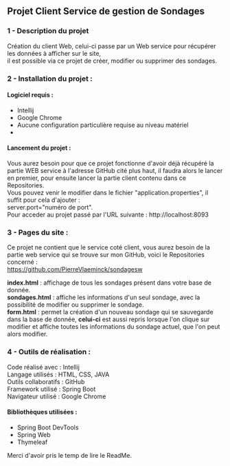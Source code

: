 ## Projet Client Service de gestion de Sondages

### 1 - Description du projet

Création du client Web, celui-ci passe par un Web service pour récupérer les données à afficher sur le site,  
il est possible via ce projet de créer, modifier ou supprimer des sondages.

### 2 - Installation du projet :

#### Logiciel requis :
- Intellij
- Google Chrome
- Aucune configuration particulière requise au niveau matériel
- 
#### Lancement du projet :
Vous aurez besoin pour que ce projet fonctionne d'avoir déjà récupéré la partie WEB service à l'adresse GitHub cité plus haut,
il faudra alors le lancer en premier, pour ensuite lancer la partie client contenu dans ce Repositories.  
Vous pouvez venir le modifier dans le fichier "application.properties", il suffit pour cela d'ajouter :  
server.port="numéro de port".  
Pour acceder au projet passé par l'URL suivante : http://localhost:8093

### 3 - Pages du site :
Ce projet ne contient que le service coté client, vous aurez besoin de la partie web service qui se trouve sur mon GitHub,
voici le Repositories concerné :  
https://github.com/PierreVlaeminck/sondagesw

**index.html** : affichage de tous les sondages présent dans votre base de donnée.  
**sondages.html** : affiche les informations d'un seul sondage, avec la possibilité de modifier ou supprimer le sondage.  
**form.html** : permet la création d'un nouveau sondage qui se sauvegarde dans la base de donnée, 
**celui-ci** est aussi repris lorsque l'on clique sur modifier et affiche toutes les informations du sondage actuel,
que l'on peut alors modifier.

### 4 - Outils de réalisation :
Code réalisé avec : Intellij  
Langage utilisés : HTML, CSS, JAVA  
Outils collaboratifs : GitHub  
Framework utilisé : Spring Boot  
Navigateur utilisé : Google Chrome

#### Bibliothèques utilisées :
- Spring Boot DevTools
- Spring Web
- Thymeleaf

Merci d'avoir pris le temp de lire le ReadMe.